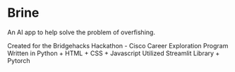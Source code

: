 # Brine
An AI app to help solve the problem of overfishing.

Created for the Bridgehacks Hackathon - Cisco Career Exploration Program
Written in Python + HTML + CSS + Javascript
Utilized Streamlit Library + Pytorch
